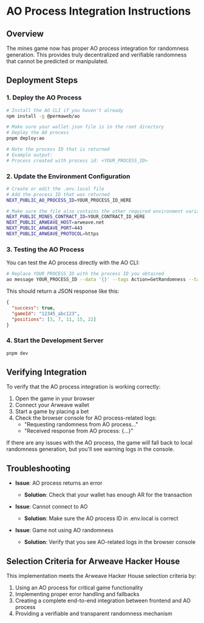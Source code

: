 # AO Process Integration Instructions

## Overview
The mines game now has proper AO process integration for randomness generation. This provides truly decentralized and verifiable randomness that cannot be predicted or manipulated.

## Deployment Steps

### 1. Deploy the AO Process
```bash
# Install the AO CLI if you haven't already
npm install -g @permaweb/ao

# Make sure your wallet.json file is in the root directory
# Deploy the AO process
pnpm deploy:ao

# Note the process ID that is returned
# Example output:
# Process created with process id: <YOUR_PROCESS_ID>
```

### 2. Update the Environment Configuration
```bash
# Create or edit the .env.local file
# Add the process ID that was returned
NEXT_PUBLIC_AO_PROCESS_ID=YOUR_PROCESS_ID_HERE

# Make sure the file also contains the other required environment variables
NEXT_PUBLIC_MINES_CONTRACT_ID=YOUR_CONTRACT_ID_HERE
NEXT_PUBLIC_ARWEAVE_HOST=arweave.net
NEXT_PUBLIC_ARWEAVE_PORT=443
NEXT_PUBLIC_ARWEAVE_PROTOCOL=https
```

### 3. Testing the AO Process
You can test the AO process directly with the AO CLI:

```bash
# Replace YOUR_PROCESS_ID with the process ID you obtained
ao message YOUR_PROCESS_ID --data '{}' --tags Action=GetRandomness --tags Range=25 --tags Count=5
```

This should return a JSON response like this:
```json
{
  "success": true,
  "gameId": "12345_abc123",
  "positions": [3, 7, 11, 15, 22]
}
```

### 4. Start the Development Server
```bash
pnpm dev
```

## Verifying Integration

To verify that the AO process integration is working correctly:

1. Open the game in your browser
2. Connect your Arweave wallet
3. Start a game by placing a bet
4. Check the browser console for AO process-related logs:
   - "Requesting randomness from AO process..."
   - "Received response from AO process: {...}"

If there are any issues with the AO process, the game will fall back to local randomness generation, but you'll see warning logs in the console.

## Troubleshooting

- **Issue**: AO process returns an error
  - **Solution**: Check that your wallet has enough AR for the transaction

- **Issue**: Cannot connect to AO
  - **Solution**: Make sure the AO process ID in .env.local is correct

- **Issue**: Game not using AO randomness
  - **Solution**: Verify that you see AO-related logs in the browser console

## Selection Criteria for Arweave Hacker House

This implementation meets the Arweave Hacker House selection criteria by:

1. Using an AO process for critical game functionality
2. Implementing proper error handling and fallbacks
3. Creating a complete end-to-end integration between frontend and AO process
4. Providing a verifiable and transparent randomness mechanism
